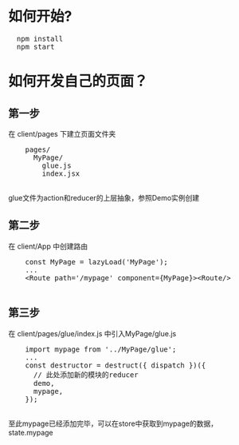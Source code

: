 # 如何开始?
<pre>
  npm install
  npm start
</pre>

# 如何开发自己的页面？
## 第一步

<block>
  在 client/pages 下建立页面文件夹 <br/>
  <pre>
    pages/
      MyPage/
        glue.js
        index.jsx
  </pre>  
  glue文件为action和reducer的上层抽象，参照Demo实例创建
  
</block>

## 第二步

<block>
  在 client/App 中创建路由 <br/>
  <pre>
    const MyPage = lazyLoad('MyPage');
    ...
    &lt;Route path='/mypage' component={MyPage}&gt;&ltRoute/&gt;
  </pre>
</block>

## 第三步

<block>
  在 client/pages/glue/index.js 中引入MyPage/glue.js<br/>
  <pre>
    import mypage from '../MyPage/glue';
    ...
    const destructor = destruct({ dispatch })({
      // 此处添加新的模块的reducer
      demo,
      mypage,
    }); 
  </pre>
  至此mypage已经添加完毕，可以在store中获取到mypage的数据，state.mypage
</block>
